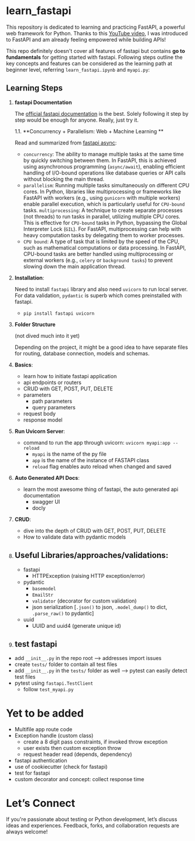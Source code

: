 # learn_fastapi

This repository is dedicated to learning and practicing FastAPI, a powerful web framework for Python. Thanks to this <a href="https://www.youtube.com/watch?v=tLKKmouUams">YouTube video</a>, I was introduced to FastAPI and am already feeling empowered while building APIs!

This repo definitely doesn't cover all features of fastapi but contains **go to fundamentals** for getting started with fastapi. Following steps outline the key concepts and features can be considered as the learning path at beginner level, referring `learn_fastapi.ipynb` and `myapi.py`:

## Learning Steps

1. **fastapi Documentation**

   The <a href="https://fastapi.tiangolo.com/learn/">official fastapi documentation</a> is the best. Solely following it step by step would be enough for anyone. Really, just try it.

   1.1. **Concurrency + Parallelism: Web + Machine Learning **

   Read and summarized from <a href="https://fastapi.tiangolo.com/async/">fastapi async</a>:
   
   - `concurrency`: The ability to manage multiple tasks at the same time by quickly switching between them. In FastAPI, this is achieved using asynchronous programming (`async/await`), enabling efficient handling of I/O-bound operations like database queries or API calls without blocking the main thread.
   - `parallelism`: Running multiple tasks simultaneously on different CPU cores. In Python, libraries like multiprocessing or frameworks like FastAPI with workers (e.g., using `gunicorn` with multiple workers) enable parallel execution, which is particularly useful for `CPU-bound` tasks.
      `multiprocessing`: A technique to create separate processes (not threads) to run tasks in parallel, utilizing multiple CPU cores. This is effective for `CPU-bound` tasks in Python, bypassing the Global Interpreter Lock (`GIL`). For FastAPI, multiprocessing can help with heavy computation tasks by delegating them to worker processes.
   - `CPU bound`: A type of task that is limited by the speed of the CPU, such as mathematical computations or data processing. In FastAPI, CPU-bound tasks are better handled using multiprocessing or external workers (e.g., `celery` or `background tasks`) to prevent slowing down the main application thread.

3. **Installation**:

   Need to install `fastapi` library and also need `uvicorn` to run local server. For data validation, `pydantic` is superb which comes preinstalled with fastapi.

   - `pip install fastapi uvicorn`

4. **Folder Structure**

   (not dived much into it yet)

   Depending on the project, it might be a good idea to have separate files for routing, database connection, models and schemas.

5. **Basics**:

   - learn how to initiate fastapi application
   - api endpoints or routers
   - CRUD with GET, POST, PUT, DELETE
   - parameters
     - path parameters
     - query parameters
   - request body
   - response model

6. **Run Uvicorn Server**:

   - command to run the app through uvicorn: `uvicorn myapi:app --reload`
     - `myapi` is the name of the py file
     - `app` is the name of the instance of FASTAPI class
     - `reload` flag enables auto reload when changed and saved

7. **Auto Generated API Docs**:

   - learn the most awesome thing of fastapi, the auto generated api documentation
     - swagger UI
     - docly

8. **CRUD**:

   - dive into the depth of CRUD with GET, POST, PUT, DELETE
   - How to validate data with pydantic models

9. ## **Useful Libraries/approaches/validations**:

   - fastapi
     - HTTPException (raising HTTP exception/error)
   - pydantic
     - `basemodel`
     - `EmailStr`
     - `validator` (decorator for custom validation)
     - json serialization [`.json()` to json, `.model_dump()` to dict, `.parse_raw()` to pydantic]
   - uuid
     - UUID and uuid4 (generate unique id)

10. ## **test fastapi**

   - add `__init__.py` in the repo root --> addresses import issues
   - create `tests/` folder to contain all test files
   - add `__init__.py` in the `tests/` folder as well --> pytest can easily detect test files
   - pytest using `fastapi.TestClient`
     - follow `test_myapi.py`

# Yet to be added

- Multifile app route code
- Exception handle (custom class)
  - create a 8 digit pass constraints, if invoked throw exception
  - user exists then custom exception throw
  - request header read (depends, dependency)
- fastapi authentication
- use of cookiecutter (check for fastapi)
- test for fastapi
- custom decorator and concept: collect response time

# Let’s Connect

If you're passionate about testing or Python development, let’s discuss ideas and experiences. Feedback, forks, and collaboration requests are always welcome!
